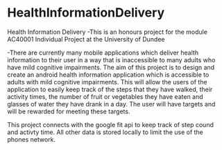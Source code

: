 # HealthInformationDelivery

Health Information Delivery
-This is an honours project for the module AC40001 Individual Project at the University of Dundee

-There are currently many mobile applications which deliver health information to their user in a way that is inaccessible to many adults who have mild cognitive impairments. The aim of this project is to design and create an android health information application which is accessible to adults with mild cognitive impairments. This will allow the users of the application to easily keep track of the steps that they have walked, their activity times, the number of fruit or vegetables they have eaten and glasses of water they have drank in a day. The user will have targets and will be rewarded for meeting these targets.

This project connects with the google fit api to keep track of step cound and activty time. All other data is stored locally to limit the use of the phones network.
